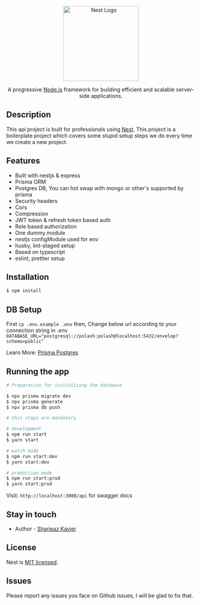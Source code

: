 <p align="center">
  <a href="http://nestjs.com/" target="blank"><img src="https://nestjs.com/img/logo-small.svg" width="200" alt="Nest Logo" /></a>
</p>

[circleci-image]: https://img.shields.io/circleci/build/github/nestjs/nest/master?token=abc123def456
[circleci-url]: https://circleci.com/gh/nestjs/nest

  <p align="center">A progressive <a href="http://nodejs.org" target="_blank">Node.js</a> framework for building efficient and scalable server-side applications.</p>
    <p align="center">

## Description

This api project is built for professionals using [Nest](https://github.com/nestjs/nest). This project is a boilerplate project which covers some stupid setup steps we do every time we create a new project.

## Features

- Built with nestjs & express
- Prisma ORM
- Postgres DB, You can hot swap with mongo or other's supported by prisma
- Security headers
- Cors
- Compression
- JWT token & refresh token based auth
- Role based authorization
- One dummy module
- nestjs configModule used for env
- husky, lint-staged setup
- Based on typescript
- eslint, prettier setup

## Installation

```bash
$ npm install
```

## DB Setup

First `cp .env.example .env` then,
Change below url according to your connection string in .env
`DATABASE_URL="postgresql://polash:polash@localhost:5432/envelop?schema=public"`

Learn More: [Prisma Postgres](https://www.prisma.io/docs/concepts/database-connectors/postgresql)

## Running the app

```bash
# Preparation for initializing the database

$ npx prisma migrate dev
$ npx prisma generate
$ npx prisma db push

# this steps are mandatory
```

```bash
# development
$ npm run start
$ yarn start

# watch mode
$ npm run start:dev
$ yarn start:dev

# production mode
$ npm run start:prod
$ yarn start:prod
```

Visit: `http://localhost:3000/api` for swagger docs

## Stay in touch

- Author - [Sharieaz Kavier](https://github.com/sshahriazz)
  <!-- - Website - [https://nestjs.com](https://nestjs.com/) -->
  <!-- - Twitter - [@nestframework](https://twitter.com/nestframework) -->

## License

Nest is [MIT licensed](LICENSE).

## Issues

Please report any issues you face on Github issues, I will be glad to fix that.
